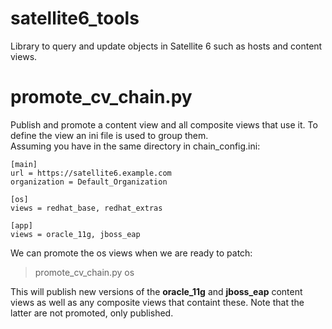 # satellite6_tools

Library to query and update objects in Satellite 6 such as hosts and content views.

# promote_cv_chain.py

Publish and promote a content view and all composite views that use it. To define the view an ini file is used to group them.  
Assuming you have in the same directory in chain_config.ini:

```
[main]
url = https://satellite6.example.com
organization = Default_Organization

[os]
views = redhat_base, redhat_extras

[app]
views = oracle_11g, jboss_eap
```
  
We can promote the os views when we are ready to patch:

> promote_cv_chain.py os
  
This will publish new versions of the **oracle_11g** and **jboss_eap** content views as well as any composite views that containt these. Note that the latter are not promoted, only published.
